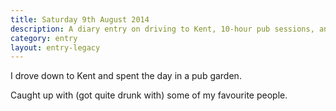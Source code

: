 ```yaml
---
title: Saturday 9th August 2014
description: A diary entry on driving to Kent, 10-hour pub sessions, and sleeping on a tiny sofa
category: entry
layout: entry-legacy
---
```


I drove down to Kent and spent the day in a pub garden.

Caught up with (got quite drunk with) some of my favourite people.
